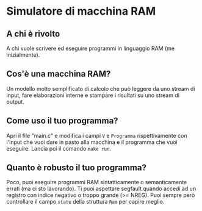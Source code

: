 # Simulatore di macchina RAM

## A chi è rivolto
A chi vuole scrivere ed eseguire programmi in linguaggio RAM (me inizialmente).

## Cos'è una macchina RAM?
Un modello molto semplificato di calcolo che può leggere da uno stream di input, fare elaborazioni interne e stampare i risultati su uno stream di output.

## Come uso il tuo programma?
Apri il file "main.c" e modifica i campi `V` e `Programma` rispettivamente con l'input che vuoi dare in pasto alla macchina e il programma che vuoi eseguire. Lancia poi il comando `make run`.

## Quanto è robusto il tuo programma?
Poco, puoi eseguire programmi RAM sintatticamente o semanticamente errati (ma ci sto lavorando). Ti puoi aspettare segfault quando accedi ad un registro con indice negativo o troppo grande (>= NREG). Puoi sempre però controllare il campo `state` della struttura `Ram` per capire meglio. 
